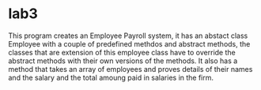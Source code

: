 # lab3

This program creates an Employee Payroll system, it has an abstact class Employee with a couple of predefined methdos and abstract methods, the classes that are extension of this employee class have to override the abstract methods with their own versions of the methods. It also has a method that takes an array of employees and proves details of their names and the salary and the total amoung paid in salaries in the firm.
